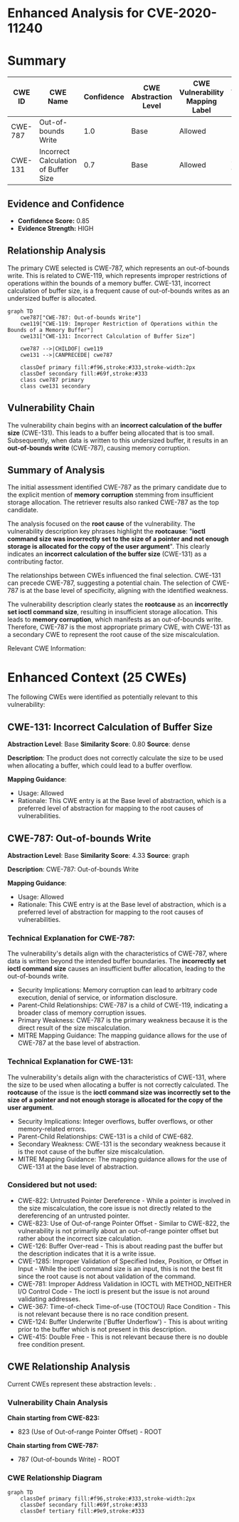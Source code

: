 # Enhanced Analysis for CVE-2020-11240

# Summary
| CWE ID | CWE Name | Confidence | CWE Abstraction Level | CWE Vulnerability Mapping Label | CWE-Vulnerability Mapping Notes |
|---|---|---|---|---|---|
| CWE-787 | Out-of-bounds Write | 1.0 | Base | Allowed | Primary CWE |
| CWE-131 | Incorrect Calculation of Buffer Size | 0.7 | Base | Allowed | Secondary Candidate |

## Evidence and Confidence

*   **Confidence Score:** 0.85
*   **Evidence Strength:** HIGH

## Relationship Analysis
The primary CWE selected is CWE-787, which represents an out-of-bounds write. This is related to CWE-119, which represents improper restrictions of operations within the bounds of a memory buffer. CWE-131, incorrect calculation of buffer size, is a frequent cause of out-of-bounds writes as an undersized buffer is allocated.

```mermaid
graph TD
    cwe787["CWE-787: Out-of-bounds Write"]
    cwe119["CWE-119: Improper Restriction of Operations within the Bounds of a Memory Buffer"]
    cwe131["CWE-131: Incorrect Calculation of Buffer Size"]
    
    cwe787 -->|CHILDOF| cwe119
    cwe131 -->|CANPRECEDE| cwe787
    
    classDef primary fill:#f96,stroke:#333,stroke-width:2px
    classDef secondary fill:#69f,stroke:#333
    class cwe787 primary
    class cwe131 secondary
```

## Vulnerability Chain
The vulnerability chain begins with an **incorrect calculation of the buffer size** (CWE-131). This leads to a buffer being allocated that is too small. Subsequently, when data is written to this undersized buffer, it results in an **out-of-bounds write** (CWE-787), causing memory corruption.

## Summary of Analysis
The initial assessment identified CWE-787 as the primary candidate due to the explicit mention of **memory corruption** stemming from insufficient storage allocation. The retriever results also ranked CWE-787 as the top candidate.

The analysis focused on the **root cause** of the vulnerability. The vulnerability description key phrases highlight the **rootcause**: "**ioctl command size was incorrectly set to the size of a pointer and not enough storage is allocated for the copy of the user argument**". This clearly indicates an **incorrect calculation of the buffer size** (CWE-131) as a contributing factor.

The relationships between CWEs influenced the final selection. CWE-131 can precede CWE-787, suggesting a potential chain. The selection of CWE-787 is at the base level of specificity, aligning with the identified weakness.

The vulnerability description clearly states the **rootcause** as an **incorrectly set ioctl command size**, resulting in insufficient storage allocation. This leads to **memory corruption**, which manifests as an out-of-bounds write. Therefore, CWE-787 is the most appropriate primary CWE, with CWE-131 as a secondary CWE to represent the root cause of the size miscalculation.

Relevant CWE Information:

# Enhanced Context (25 CWEs)
The following CWEs were identified as potentially relevant to this vulnerability:

## CWE-131: Incorrect Calculation of Buffer Size
**Abstraction Level**: Base
**Similarity Score**: 0.80
**Source**: dense

**Description**:
The product does not correctly calculate the size to be used when allocating a buffer, which could lead to a buffer overflow.

**Mapping Guidance**:
- Usage: Allowed
- Rationale: This CWE entry is at the Base level of abstraction, which is a preferred level of abstraction for mapping to the root causes of vulnerabilities.

## CWE-787: Out-of-bounds Write
**Abstraction Level**: Base
**Similarity Score**: 4.33
**Source**: graph

**Description**:
CWE-787: Out-of-bounds Write

**Mapping Guidance**:
- Usage: Allowed
- Rationale: This CWE entry is at the Base level of abstraction, which is a preferred level of abstraction for mapping to the root causes of vulnerabilities.

### Technical Explanation for CWE-787:
The vulnerability's details align with the characteristics of CWE-787, where data is written beyond the intended buffer boundaries. The **incorrectly set ioctl command size** causes an insufficient buffer allocation, leading to the out-of-bounds write.
- Security Implications: Memory corruption can lead to arbitrary code execution, denial of service, or information disclosure.
- Parent-Child Relationships: CWE-787 is a child of CWE-119, indicating a broader class of memory corruption issues.
- Primary Weakness: CWE-787 is the primary weakness because it is the direct result of the size miscalculation.
- MITRE Mapping Guidance: The mapping guidance allows for the use of CWE-787 at the base level of abstraction.

### Technical Explanation for CWE-131:
The vulnerability's details align with the characteristics of CWE-131, where the size to be used when allocating a buffer is not correctly calculated. The **rootcause** of the issue is the **ioctl command size was incorrectly set to the size of a pointer and not enough storage is allocated for the copy of the user argument**.
- Security Implications: Integer overflows, buffer overflows, or other memory-related errors.
- Parent-Child Relationships: CWE-131 is a child of CWE-682.
- Secondary Weakness: CWE-131 is the secondary weakness because it is the root cause of the buffer size miscalculation.
- MITRE Mapping Guidance: The mapping guidance allows for the use of CWE-131 at the base level of abstraction.

### Considered but not used:
- CWE-822: Untrusted Pointer Dereference - While a pointer is involved in the size miscalculation, the core issue is not directly related to the dereferencing of an untrusted pointer.
- CWE-823: Use of Out-of-range Pointer Offset - Similar to CWE-822, the vulnerability is not primarily about an out-of-range pointer offset but rather about the incorrect size calculation.
- CWE-126: Buffer Over-read - This is about reading past the buffer but the description indicates that it is a write issue.
- CWE-1285: Improper Validation of Specified Index, Position, or Offset in Input - While the ioctl command size is an input, this is not the best fit since the root cause is not about validation of the command.
- CWE-781: Improper Address Validation in IOCTL with METHOD_NEITHER I/O Control Code - The ioctl is present but the issue is not around validating addresses.
- CWE-367: Time-of-check Time-of-use (TOCTOU) Race Condition - This is not relevant because there is no race condition present.
- CWE-124: Buffer Underwrite ('Buffer Underflow') - This is about writing prior to the buffer which is not present in this description.
- CWE-415: Double Free - This is not relevant because there is no double free condition present.


## CWE Relationship Analysis

Current CWEs represent these abstraction levels: .


### Vulnerability Chain Analysis

**Chain starting from CWE-823:**
- 823 (Use of Out-of-range Pointer Offset) - ROOT


**Chain starting from CWE-787:**
- 787 (Out-of-bounds Write) - ROOT



### CWE Relationship Diagram

```mermaid
graph TD
    classDef primary fill:#f96,stroke:#333,stroke-width:2px
    classDef secondary fill:#69f,stroke:#333
    classDef tertiary fill:#9e9,stroke:#333
```